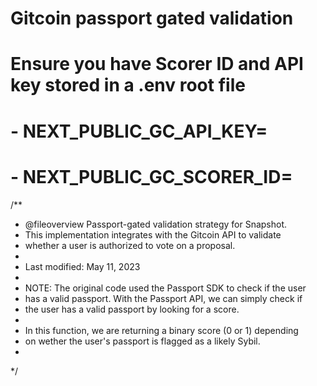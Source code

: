 # Gitcoin passport gated validation

# Ensure you have Scorer ID and API key stored in a .env root file
# - NEXT_PUBLIC_GC_API_KEY=<your-api-key>
# - NEXT_PUBLIC_GC_SCORER_ID=<your-scorer-id>

/**
 * @fileoverview Passport-gated validation strategy for Snapshot. 
 * This implementation integrates with the Gitcoin API to validate 
 * whether a user is authorized to vote on a proposal. 
 * 
 * Last modified: May 11, 2023
 * 
 * NOTE: The original code used the Passport SDK to check if the user
 * has a valid passport. With the Passport API, we can simply check if
 * the user has a valid passport by looking for a score.
 * 
 * In this function, we are returning a binary score (0 or 1) depending
 * on wether the user's passport is flagged as a likely Sybil.
 * 
 */
